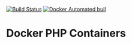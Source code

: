 [![Build Status](https://travis-ci.org/dankempster/docker-php.svg?branch=7.0-fpm)](https://travis-ci.org/dankempster/docker-php) [![Docker Automated buil](https://img.shields.io/docker/automated/jrottenberg/ffmpeg.svg)](https://hub.docker.com/r/dankempster/php/) 

# Docker PHP Containers